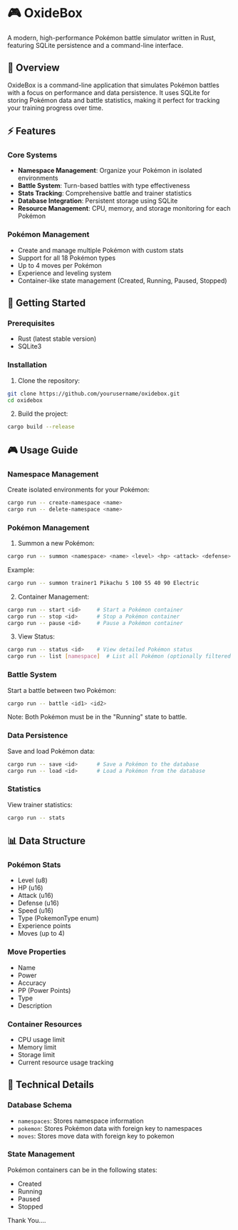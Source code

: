 # 🎮 OxideBox

A modern, high-performance Pokémon battle simulator written in Rust, featuring SQLite persistence and a command-line interface.

## 📖 Overview

OxideBox is a command-line application that simulates Pokémon battles with a focus on performance and data persistence. It uses SQLite for storing Pokémon data and battle statistics, making it perfect for tracking your training progress over time.

## ⚡ Features

### Core Systems
- **Namespace Management**: Organize your Pokémon in isolated environments
- **Battle System**: Turn-based battles with type effectiveness
- **Stats Tracking**: Comprehensive battle and trainer statistics
- **Database Integration**: Persistent storage using SQLite
- **Resource Management**: CPU, memory, and storage monitoring for each Pokémon

### Pokémon Management
- Create and manage multiple Pokémon with custom stats
- Support for all 18 Pokémon types
- Up to 4 moves per Pokémon
- Experience and leveling system
- Container-like state management (Created, Running, Paused, Stopped)

## 🚀 Getting Started

### Prerequisites
- Rust (latest stable version)
- SQLite3

### Installation
1. Clone the repository:
```bash
git clone https://github.com/yourusername/oxidebox.git
cd oxidebox
```

2. Build the project:
```bash
cargo build --release
```

## 🎮 Usage Guide

### Namespace Management
Create isolated environments for your Pokémon:
```bash
cargo run -- create-namespace <name>
cargo run -- delete-namespace <name>
```

### Pokémon Management
1. Summon a new Pokémon:
```bash
cargo run -- summon <namespace> <name> <level> <hp> <attack> <defense> <speed> <type>
```
Example:
```bash
cargo run -- summon trainer1 Pikachu 5 100 55 40 90 Electric
```

2. Container Management:
```bash
cargo run -- start <id>     # Start a Pokémon container
cargo run -- stop <id>      # Stop a Pokémon container
cargo run -- pause <id>     # Pause a Pokémon container
```

3. View Status:
```bash
cargo run -- status <id>    # View detailed Pokémon status
cargo run -- list [namespace]  # List all Pokémon (optionally filtered by namespace)
```

### Battle System
Start a battle between two Pokémon:
```bash
cargo run -- battle <id1> <id2>
```
Note: Both Pokémon must be in the "Running" state to battle.

### Data Persistence
Save and load Pokémon data:
```bash
cargo run -- save <id>      # Save a Pokémon to the database
cargo run -- load <id>      # Load a Pokémon from the database
```

### Statistics
View trainer statistics:
```bash
cargo run -- stats
```

## 📊 Data Structure

### Pokémon Stats
- Level (u8)
- HP (u16)
- Attack (u16)
- Defense (u16)
- Speed (u16)
- Type (PokemonType enum)
- Experience points
- Moves (up to 4)

### Move Properties
- Name
- Power
- Accuracy
- PP (Power Points)
- Type
- Description

### Container Resources
- CPU usage limit
- Memory limit
- Storage limit
- Current resource usage tracking

## 🔧 Technical Details

### Database Schema
- `namespaces`: Stores namespace information
- `pokemon`: Stores Pokémon data with foreign key to namespaces
- `moves`: Stores move data with foreign key to pokemon

### State Management
Pokémon containers can be in the following states:
- Created
- Running
- Paused
- Stopped

Thank You....